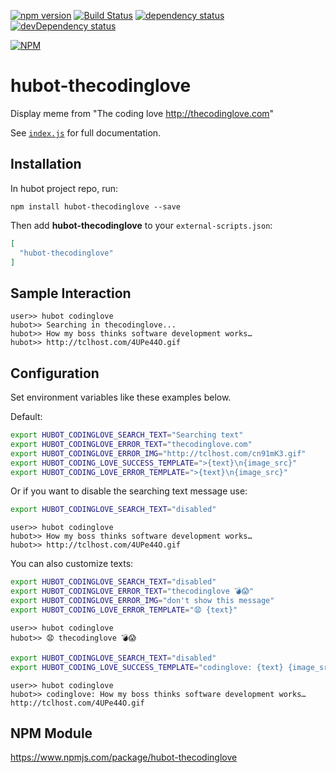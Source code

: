 [![npm version](https://badge.fury.io/js/hubot-thecodinglove.svg)](https://badge.fury.io/js/hubot-thecodinglove)
[![Build Status](https://travis-ci.org/bmunoz89/hubot-thecodinglove.svg?branch=master)](https://travis-ci.org/bmunoz89/hubot-thecodinglove)
[![dependency status](https://david-dm.org/bmunoz89/hubot-thecodinglove.svg)](https://david-dm.org/bmunoz89/hubot-thecodinglove)
[![devDependency status](https://david-dm.org/bmunoz89/hubot-thecodinglove/dev-status.svg)](https://david-dm.org/bmunoz89/hubot-thecodinglove)

[![NPM](https://nodei.co/npm/hubot-thecodinglove.png)](https://npmjs.org/package/hubot-thecodinglove)

# hubot-thecodinglove

Display meme from \"The coding love <http://thecodinglove.com>\"

See [`index.js`](index.js) for full documentation.

## Installation

In hubot project repo, run:

`npm install hubot-thecodinglove --save`

Then add **hubot-thecodinglove** to your `external-scripts.json`:

```json
[
  "hubot-thecodinglove"
]
```

## Sample Interaction

```
user>> hubot codinglove
hubot>> Searching in thecodinglove...
hubot>> How my boss thinks software development works…
hubot>> http://tclhost.com/4UPe44O.gif
```

## Configuration

Set environment variables like these examples below.

Default:

```bash
export HUBOT_CODINGLOVE_SEARCH_TEXT="Searching text"
export HUBOT_CODINGLOVE_ERROR_TEXT="thecodinglove.com"
export HUBOT_CODINGLOVE_ERROR_IMG="http://tclhost.com/cn91mK3.gif"
export HUBOT_CODING_LOVE_SUCCESS_TEMPLATE=">{text}\n{image_src}"
export HUBOT_CODING_LOVE_ERROR_TEMPLATE=">{text}\n{image_src}"
```

Or if you want to disable the searching text message use:

```bash
export HUBOT_CODINGLOVE_SEARCH_TEXT="disabled"
```

```
user>> hubot codinglove
hubot>> How my boss thinks software development works…
hubot>> http://tclhost.com/4UPe44O.gif
```

You can also customize texts:

```bash
export HUBOT_CODINGLOVE_SEARCH_TEXT="disabled"
export HUBOT_CODINGLOVE_ERROR_TEXT="thecodinglove 💣😱"
export HUBOT_CODINGLOVE_ERROR_IMG="don't show this message"
export HUBOT_CODING_LOVE_ERROR_TEMPLATE="😧 {text}"
```

```
user>> hubot codinglove
hubot>> 😧 thecodinglove 💣😱
```

```bash
export HUBOT_CODINGLOVE_SEARCH_TEXT="disabled"
export HUBOT_CODING_LOVE_SUCCESS_TEMPLATE="codinglove: {text} {image_src}"
```

```
user>> hubot codinglove
hubot>> codinglove: How my boss thinks software development works… http://tclhost.com/4UPe44O.gif
```

## NPM Module

https://www.npmjs.com/package/hubot-thecodinglove
